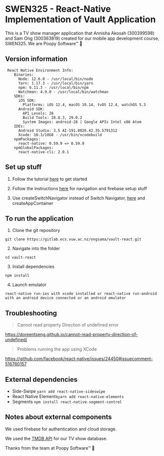 # SWEN325 - React-Native Implementation of Vault Application 

This is a TV show manager application that Annisha Akosah (300399598) and Sam Ong (300363819) created for our mobile app development course, SWEN325. We are Poopy Software™ 💩

## Version information
```
 React Native Environment Info:
    Binaries:
      Node: 12.6.0 - /usr/local/bin/node
      Yarn: 1.17.3 - /usr/local/bin/yarn
      npm: 6.11.3 - /usr/local/bin/npm
      Watchman: 4.9.0 - /usr/local/bin/watchman
    SDKs:
      iOS SDK:
        Platforms: iOS 12.4, macOS 10.14, tvOS 12.4, watchOS 5.3
      Android SDK:
        API Levels: 28
        Build Tools: 28.0.3, 29.0.2
        System Images: android-28 | Google APIs Intel x86 Atom
    IDEs:
      Android Studio: 3.5 AI-191.8026.42.35.5791312
      Xcode: 10.3/10G8 - /usr/bin/xcodebuild
    npmPackages:
      react-native: 0.59.9 => 0.59.9 
    npmGlobalPackages:
      react-native-cli: 2.0.1
```

## Set up stuff

1. Follow the tutorial [here](https://github.com/invertase/react-native-firebase-starter) to get started 

2. Follow the instructions [here](https://medium.com/@eng.sohaddader/start-with-react-native-firebase-authentication-and-realtime-database-services-466359d577c6) for navigation and firebase setup stuff

3. Use createSwitchNavigator instead of Switch Navigator, [here](https://medium.com/@saishaddai/react-native-undefined-is-not-a-function-evaluating-0-reactnavigation-stacknavigator-1d9979eba2e8) and createAppContainer

## To run the application

1. Clone the git repository

```
git clone https://gitlab.ecs.vuw.ac.nz/ongsama/vault-react.git
```

2. Navigate into the folder

```
cd vault-react
```

3. Install dependencies

```
npm install
```

4. Launch emulator

```
react-native run-ios with xcode installed or react-native run-android with an android device connected or an android emulator
```



## Troubleshooting 


>  Cannot read property Direction of undefined error

https://doreentseng.github.io/cannot-read-property-direction-of-undefined/


>  Problems running the app using XCode 

https://github.com/facebook/react-native/issues/24450#issuecomment-516760157

## External dependencies

* Side-Swipe `yarn add react-native-sideswipe`  
* React Native Elements`yarn add react-native-elements`  
* Segments `npm install react-native-segment-control`


## Notes about external components

We used firebase for authentication and cloud storage. 

We used the [TMDB API](https://developers.themoviedb.org/3) for our TV show database.



Thanks from the team at Poopy Software™ 💩

